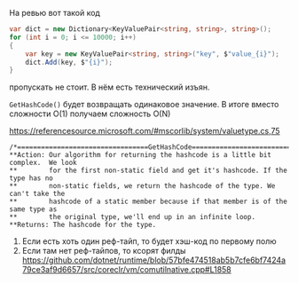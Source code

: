 На ревью вот такой код
```csharp
var dict = new Dictionary<KeyValuePair<string, string>, string>();
for (int i = 0; i <= 10000; i++)
{
    var key = new KeyValuePair<string, string>("key", $"value_{i}");
    dict.Add(key, $"{i}");
}
```
пропускать не стоит. В нём есть технический изъян.

`GetHashCode()` будет возвращать одинаковое значение. В итоге вместо сложности O(1) получаем сложность O(N)

https://referencesource.microsoft.com/#mscorlib/system/valuetype.cs,75
```
/*=================================GetHashCode==================================
**Action: Our algorithm for returning the hashcode is a little bit complex.  We look
**        for the first non-static field and get it's hashcode. If the type has no
**        non-static fields, we return the hashcode of the type. We can't take the
**        hashcode of a static member because if that member is of the same type as
**        the original type, we'll end up in an infinite loop.
**Returns: The hashcode for the type.
```

1. Если есть хоть один реф-тайп, то будет хэш-код по первому полю
1. Если там нет реф-тайпов, то ксорят филды
https://github.com/dotnet/runtime/blob/57bfe474518ab5b7cfe6bf7424a79ce3af9d6657/src/coreclr/vm/comutilnative.cpp#L1858